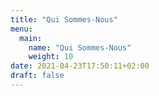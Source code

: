 ```yaml
---
title: "Qui Sommes-Nous"
menu:
  main:
    name: "Qui Sommes-Nous"
    weight: 10
date: 2021-04-23T17:50:11+02:00
draft: false
---
```


